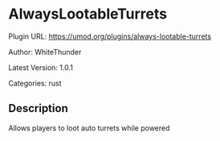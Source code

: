 # AlwaysLootableTurrets

Plugin URL: https://umod.org/plugins/always-lootable-turrets

Author: WhiteThunder

Latest Version: 1.0.1

Categories: rust

## Description

Allows players to loot auto turrets while powered
